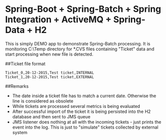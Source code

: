 # Spring-Boot + Spring-Batch + Spring Integration + ActiveMQ + Spring-Data + H2

This is simply DEMO app to demonstrate Spring-Batch processing. It is monitoring C:\Temp directory for *.CVS files containing "Ticket" data and start processing when new file is detected.

##Ticket file format
```
Ticket_0,20-12-2015,Test ticket,INTERNAL
Ticket_1,20-12-2015,Test ticket,EXTERNAL
```

##Remarks
- The date inside a ticket file has to match a current date. Otherwise the line is considered as obsolete
- While tickets are processed several metrics is being evaluated
- After successful import of the ticket it is being persisted into the H2 database and then sent to JMS queue
- JMS listener does nothing at all with the incoming tickets - just prints the event into the log. This is just to "simulate" tickets collected by external system


